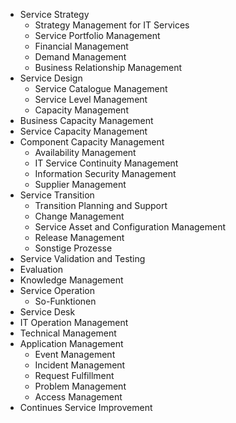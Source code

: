 - Service Strategy
  - Strategy Management for IT Services
  - Service Portfolio Management
  - Financial Management 
  - Demand Management
  - Business Relationship Management
- Service Design
  - Service Catalogue Management
  - Service Level Management
  - Capacity Management
- Business Capacity Management
- Service Capacity Management
- Component Capacity Management
  - Availability Management
  - IT Service Continuity Management
  - Information Security Management
  - Supplier Management
- Service Transition
  - Transition Planning and Support
  - Change Management
  - Service Asset and Configuration Management
  - Release Management
  - Sonstige Prozesse
- Service Validation and Testing
- Evaluation
- Knowledge Management
- Service Operation
  - So-Funktionen
- Service Desk
- IT Operation Management
- Technical Management
- Application Management
  - Event Management
  - Incident Management
  - Request Fulfillment
  - Problem Management
  - Access Management
- Continues Service Improvement

